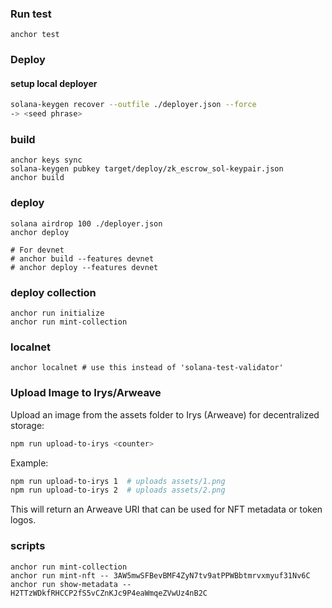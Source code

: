 ### Run test

`anchor test`

### Deploy

#### setup local deployer

```sh
solana-keygen recover --outfile ./deployer.json --force
-> <seed phrase>
```

### build

```
anchor keys sync
solana-keygen pubkey target/deploy/zk_escrow_sol-keypair.json
anchor build
```

### deploy

```
solana airdrop 100 ./deployer.json
anchor deploy

# For devnet
# anchor build --features devnet
# anchor deploy --features devnet
```
### deploy collection
```
anchor run initialize
anchor run mint-collection
```

### localnet
```
anchor localnet # use this instead of 'solana-test-validator'
```

### Upload Image to Irys/Arweave

Upload an image from the assets folder to Irys (Arweave) for decentralized storage:

```sh
npm run upload-to-irys <counter>
```

Example:

```sh
npm run upload-to-irys 1  # uploads assets/1.png
npm run upload-to-irys 2  # uploads assets/2.png
```

This will return an Arweave URI that can be used for NFT metadata or token logos.

### scripts
```
anchor run mint-collection
anchor run mint-nft -- 3AW5mwSFBevBMF4ZyN7tv9atPPWBbtmrvxmyuf31Nv6C
anchor run show-metadata -- H2TTzWDkfRHCCP2fS5vCZnKJc9P4eaWmqeZVwUz4nB2C
```
